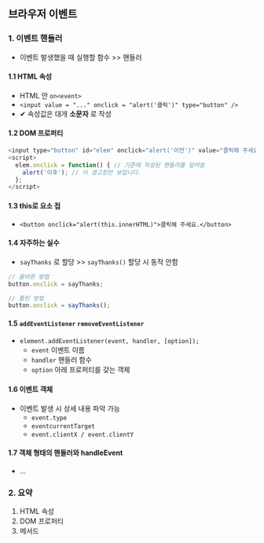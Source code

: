 ## 브라우저 이벤트
### 1. 이벤트 핸들러
- 이벤트 발생했을 때 실행할 함수 >> 핸들러
#### 1.1 HTML 속성
- HTML 안 `on<event>`
- `<input value = "..." onclick = "alert('클릭')" type="button" />`
- ✔ 속성값은 대개 __소문자__ 로 작성

#### 1.2 DOM 프로퍼티
```javascript
<input type="button" id="elem" onclick="alert('이전')" value="클릭해 주세요."> 
<script>
  elem.onclick = function() { // 기존에 작성된 핸들러를 덮어씀
    alert('이후'); // 이 경고창만 보입니다.
  };
</script>
```

#### 1.3 this로 요소 접 
- `<button onclick="alert(this.innerHTML)">클릭해 주세요.</button>`

#### 1.4 자주하는 실수
- `sayThanks` 로 할당 >> `sayThanks()` 할당 시 동작 안함
```javascript
// 올바른 방법
button.onclick = sayThanks;

// 틀린 방법
button.onclick = sayThanks();
```
#### 1.5 `addEventListener` `removeEventListener`
- `element.addEventListener(event, handler, [option]);`
  - `event` 이벤트 이름
  - `handler` 핸들러 함수
  - `option` 아래 프로퍼티를 갖는 객체

#### 1.6 이벤트 객체
- 이벤트 발생 시 상세 내용 파악 가능
  - `event.type`
  - `eventcurrentTarget`
  - `event.clientX / event.clientY`

#### 1.7 객체 형태의 핸들러와 handleEvent
- ...

### 2. 요약
1. HTML 속성
2. DOM 프로퍼티
3. 메서드
